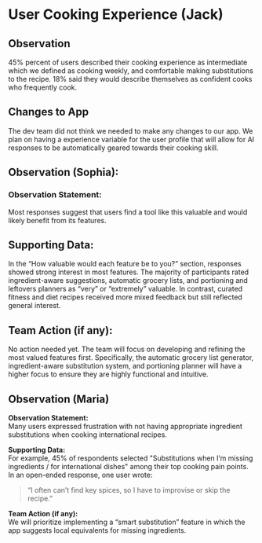 # User Cooking Experience (Jack)

## Observation
45% percent of users described their cooking experience as intermediate which we defined as cooking weekly, and comfortable making substitutions to the recipe. 18% said they would describe themselves as confident cooks who frequently cook.

## Changes to App
The dev team did not think we needed to make any changes to our app. We plan on having a experience variable for the user profile that will allow for AI responses to be automatically geared towards their cooking skill.

## Observation (Sophia):
### Observation Statement:
Most responses suggest that users find a tool like this valuable and would likely benefit from its features.

## Supporting Data:
In the “How valuable would each feature be to you?” section, responses showed strong interest in most features. The majority of participants rated ingredient-aware suggestions, automatic grocery lists, and portioning and leftovers planners as “very” or “extremely” valuable. In contrast, curated fitness and diet recipes received more mixed feedback but still reflected general interest.

## Team Action (if any):
No action needed yet. The team will focus on developing and refining the most valued features first. Specifically, the automatic grocery list generator, ingredient-aware substitution system, and portioning planner will have a higher focus to ensure they are highly functional and intuitive.

## Observation (Maria)
**Observation Statement:**  
Many users expressed frustration with not having appropriate ingredient substitutions when cooking international recipes.

**Supporting Data:**  
For example, 45% of respondents selected "Substitutions when I’m missing ingredients / for international dishes" among their top cooking pain points. In an open-ended response, one user wrote:  
> “I often can’t find key spices, so I have to improvise or skip the recipe.”  

**Team Action (if any):**  
We will prioritize implementing a “smart substitution” feature in which the app suggests local equivalents for missing ingredients. 
